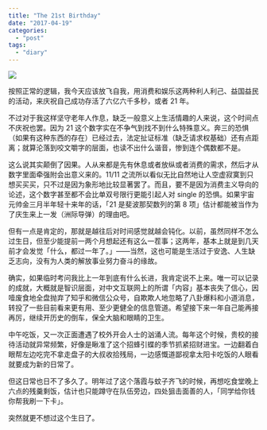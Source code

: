 ```yaml
---
title: "The 21st Birthday"
date: "2017-04-19"
categories: 
  - "post"
tags: 
  - "diary"
---
```


![](https://ww1.sinaimg.cn/large/73403117ly1fer62bha5aj2140140u0x.jpg)

按照正常的逻辑，我今天应该放飞自我，用消费和娱乐这两种利人利己、益国益民的活动，来庆祝自己成功存活了六亿六千多秒，或者 21 年。

不过对于我这样坚守老年人作息，缺乏一般意义上生活情趣的人来说，这个时间点不庆祝也罢。因为 21 这个数字实在不争气到找不到什么特殊意义。奔三的恐惧（如果有这种东西的存在）已经过去，法定扯证标准（缺乏请求权基础）还有点距离；就算沦落到咬文嚼字的层面，也读不出什么谐音，惨到连个偶数都不是。

这么说其实颠倒了因果。人从来都是先有休息或者放纵或者消费的需求，然后才从数字里面牵强附会出意义来的。11/11 之流所以看似无比自然地让人空虚寂寞到只想买买买，只不过是因为象形地比较显著罢了。而且，要不是因为消费主义导向的论述，这个数字甚至都不会比单双号限行更能引起人对 single 的恐惧。如果宇宙元帅金三月半年轻十来年的话，「21 是斐波那契数列的第 8 项」估计都能被当作为了庆生来上一发（洲际导弹）的理由吧。

但有一点是肯定的，那就是越往后对时间感觉就越会钝化。以前，虽然同样不怎么过生日，但至少能提前一两个月想起还有这么一茬事；这两年，基本上就是到几天前才会发觉「什么，都过一年了。」——当然，这也可能是生活过于安逸、人生缺乏志向，没有为人类的解放事业努力奋斗的缘故。

确实，如果临时考问我比上一年到底有什么长进，我肯定说不上来。唯一可以记录的成就，大概就是智识层面，对中文互联网上的所谓「内容」基本丧失了信心，因噎废食地全盘抛弃了知乎和微信公众号，自欺欺人地忽略了八卦爆料和小道消息，转投了一些目前看来更有用、至少更健全的信息管道。希望接下来一年自己能再接再厉，继续开历史的倒车，保全大脑和眼睛的卫生。

中午吃饭，又一次正面遭遇了校外开会人士的汹涌人流。每年这个时候，贵校的接待活动就异常频繁，好像是瞅准了这个招蜂引蝶的季节抓紧招财进宝。一边翻着白眼帮左边吃完不拿走盘子的大叔收拾残局，一边感慨道鄙视拿太阳卡吃饭的人眼看就要成为新的日常了。

但这日常也日不了多久了。明年过了这个落霞与蚊子齐飞的时候，再想吃食堂晚上六点的残羹剩饭，估计也只能蹲守在队伍旁边，四处狙击面善的人，「同学给你钱你帮我刷一下卡」。

突然就更不想过这个生日了。
